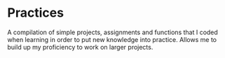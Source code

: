 # Practices
A compilation of simple projects, assignments and functions that I coded when learning in order to put new knowledge into practice. Allows me to build up my proficiency to work on larger projects.
